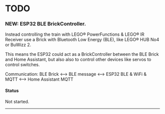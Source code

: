 # TODO

### NEW: ESP32 BLE BrickController.
Instead controlling the train with LEGO® PowerFunctions & LEGO® IR Receiver use a Brick with Bluetooth Low Energy (BLE), like LEGO® HUB No4 or BuWizz 2. 

This means the ESP32 could act as a BrickController between the BLE Brick and Home Assistant, but also also to control other devices like servos to control switches.

Communication: BLE Brick <--> BLE message <--> ESP32 BLE & WiFi & MQTT <--> Home Assistant MQTT
#### Status
Not started.

---
